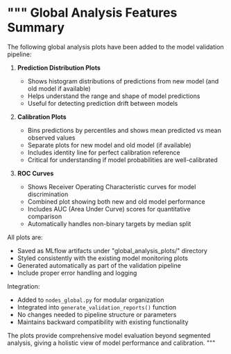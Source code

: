"""
Global Analysis Features Summary
===============================

The following global analysis plots have been added to the model validation pipeline:

1. **Prediction Distribution Plots**
   - Shows histogram distributions of predictions from new model (and old model if available)
   - Helps understand the range and shape of model predictions
   - Useful for detecting prediction drift between models

2. **Calibration Plots** 
   - Bins predictions by percentiles and shows mean predicted vs mean observed values
   - Separate plots for new model and old model (if available)
   - Includes identity line for perfect calibration reference
   - Critical for understanding if model probabilities are well-calibrated

3. **ROC Curves**
   - Shows Receiver Operating Characteristic curves for model discrimination
   - Combined plot showing both new and old model performance
   - Includes AUC (Area Under Curve) scores for quantitative comparison
   - Automatically handles non-binary targets by median split

All plots are:
- Saved as MLflow artifacts under "global_analysis_plots/" directory
- Styled consistently with the existing model monitoring plots
- Generated automatically as part of the validation pipeline
- Include proper error handling and logging

Integration:
- Added to `nodes_global.py` for modular organization
- Integrated into `generate_validation_reports()` function
- No changes needed to pipeline structure or parameters
- Maintains backward compatibility with existing functionality

The plots provide comprehensive model evaluation beyond segmented analysis,
giving a holistic view of model performance and calibration.
"""
